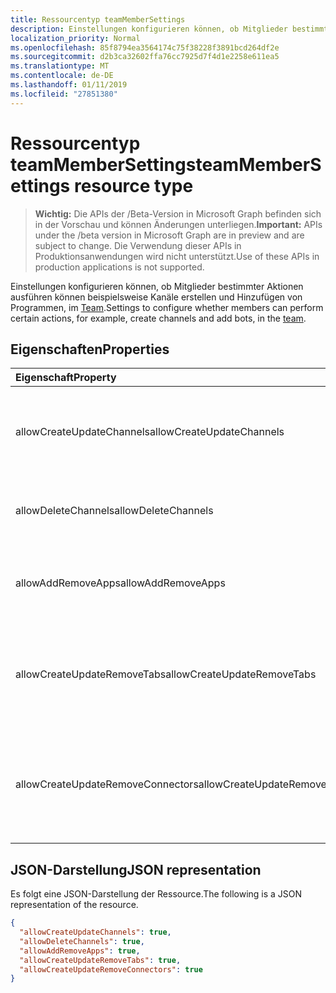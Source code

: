 ```yaml
---
title: Ressourcentyp teamMemberSettings
description: Einstellungen konfigurieren können, ob Mitglieder bestimmter Aktionen ausführen können beispielsweise Kanäle erstellen und Hinzufügen von Programmen, im Team.
localization_priority: Normal
ms.openlocfilehash: 85f8794ea3564174c75f38228f3891bcd264df2e
ms.sourcegitcommit: d2b3ca32602ffa76cc7925d7f4d1e2258e611ea5
ms.translationtype: MT
ms.contentlocale: de-DE
ms.lasthandoff: 01/11/2019
ms.locfileid: "27851380"
---
```

# <a name="teammembersettings-resource-type"></a><span data-ttu-id="f78d8-103">Ressourcentyp teamMemberSettings</span><span class="sxs-lookup"><span data-stu-id="f78d8-103">teamMemberSettings resource type</span></span>

> <span data-ttu-id="f78d8-104">**Wichtig:** Die APIs der /Beta-Version in Microsoft Graph befinden sich in der Vorschau und können Änderungen unterliegen.</span><span class="sxs-lookup"><span data-stu-id="f78d8-104">**Important:** APIs under the /beta version in Microsoft Graph are in preview and are subject to change.</span></span> <span data-ttu-id="f78d8-105">Die Verwendung dieser APIs in Produktionsanwendungen wird nicht unterstützt.</span><span class="sxs-lookup"><span data-stu-id="f78d8-105">Use of these APIs in production applications is not supported.</span></span>

<span data-ttu-id="f78d8-106">Einstellungen konfigurieren können, ob Mitglieder bestimmter Aktionen ausführen können beispielsweise Kanäle erstellen und Hinzufügen von Programmen, im [Team](team.md).</span><span class="sxs-lookup"><span data-stu-id="f78d8-106">Settings to configure whether members can perform certain actions, for example, create channels and add bots, in the [team](team.md).</span></span>

## <a name="properties"></a><span data-ttu-id="f78d8-107">Eigenschaften</span><span class="sxs-lookup"><span data-stu-id="f78d8-107">Properties</span></span>
| <span data-ttu-id="f78d8-108">Eigenschaft</span><span class="sxs-lookup"><span data-stu-id="f78d8-108">Property</span></span>     | <span data-ttu-id="f78d8-109">Typ</span><span class="sxs-lookup"><span data-stu-id="f78d8-109">Type</span></span>   |<span data-ttu-id="f78d8-110">Beschreibung</span><span class="sxs-lookup"><span data-stu-id="f78d8-110">Description</span></span>|
|:---------------|:--------|:----------|
|<span data-ttu-id="f78d8-111">allowCreateUpdateChannels</span><span class="sxs-lookup"><span data-stu-id="f78d8-111">allowCreateUpdateChannels</span></span>|<span data-ttu-id="f78d8-112">Boolean</span><span class="sxs-lookup"><span data-stu-id="f78d8-112">Boolean</span></span>|<span data-ttu-id="f78d8-113">Wenn es sich bei Festlegung auf true fest, Mitglieder hinzufügen und Aktualisieren von Kanäle kann.</span><span class="sxs-lookup"><span data-stu-id="f78d8-113">If set to true, members can add and update channels.</span></span>|
|<span data-ttu-id="f78d8-114">allowDeleteChannels</span><span class="sxs-lookup"><span data-stu-id="f78d8-114">allowDeleteChannels</span></span>|<span data-ttu-id="f78d8-115">Boolean</span><span class="sxs-lookup"><span data-stu-id="f78d8-115">Boolean</span></span>|<span data-ttu-id="f78d8-116">Bei Festlegung auf "true" Mitglieder Kanäle löschen kann.</span><span class="sxs-lookup"><span data-stu-id="f78d8-116">If set to true, members can delete channels.</span></span>|
|<span data-ttu-id="f78d8-117">allowAddRemoveApps</span><span class="sxs-lookup"><span data-stu-id="f78d8-117">allowAddRemoveApps</span></span>|<span data-ttu-id="f78d8-118">Boolean</span><span class="sxs-lookup"><span data-stu-id="f78d8-118">Boolean</span></span>|<span data-ttu-id="f78d8-119">Wenn es sich bei Festlegung auf "true" Mitglieder hinzufügen und Entfernen von apps.</span><span class="sxs-lookup"><span data-stu-id="f78d8-119">If set to true, members can add and remove apps.</span></span>|
|<span data-ttu-id="f78d8-120">allowCreateUpdateRemoveTabs</span><span class="sxs-lookup"><span data-stu-id="f78d8-120">allowCreateUpdateRemoveTabs</span></span>|<span data-ttu-id="f78d8-121">Boolean</span><span class="sxs-lookup"><span data-stu-id="f78d8-121">Boolean</span></span>|<span data-ttu-id="f78d8-122">Wenn es sich bei Festlegung auf true fest, Mitglieder hinzufügen kann, aktualisieren und Entfernen von Registerkarten.</span><span class="sxs-lookup"><span data-stu-id="f78d8-122">If set to true, members can add, update, and remove tabs.</span></span> |
|<span data-ttu-id="f78d8-123">allowCreateUpdateRemoveConnectors</span><span class="sxs-lookup"><span data-stu-id="f78d8-123">allowCreateUpdateRemoveConnectors</span></span>|<span data-ttu-id="f78d8-124">Boolean</span><span class="sxs-lookup"><span data-stu-id="f78d8-124">Boolean</span></span>|<span data-ttu-id="f78d8-125">Wenn es sich bei Festlegung auf true fest, Mitglieder hinzufügen kann, aktualisieren und Entfernen von Connectors.</span><span class="sxs-lookup"><span data-stu-id="f78d8-125">If set to true, members can add, update, and remove connectors.</span></span>|

## <a name="json-representation"></a><span data-ttu-id="f78d8-126">JSON-Darstellung</span><span class="sxs-lookup"><span data-stu-id="f78d8-126">JSON representation</span></span>

<span data-ttu-id="f78d8-127">Es folgt eine JSON-Darstellung der Ressource.</span><span class="sxs-lookup"><span data-stu-id="f78d8-127">The following is a JSON representation of the resource.</span></span>

<!-- {
  "blockType": "resource",
  "@odata.type": "microsoft.graph.teamMemberSettings"
}-->

```json
{
  "allowCreateUpdateChannels": true,
  "allowDeleteChannels": true,
  "allowAddRemoveApps": true,
  "allowCreateUpdateRemoveTabs": true,
  "allowCreateUpdateRemoveConnectors": true
}
```

<!-- uuid: 8fcb5dbc-d5aa-4681-8e31-b001d5168d79
2015-10-25 14:57:30 UTC -->
<!-- {
  "type": "#page.annotation",
  "description": "team's memberSettings resource",
  "keywords": "",
  "section": "documentation",
  "tocPath": ""
}-->
